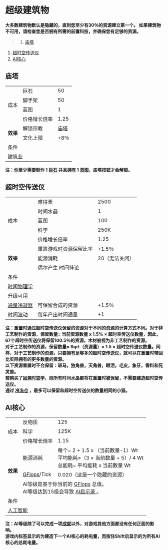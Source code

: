# 超级建筑物
**大多数建筑物默认是隐藏的，直到您至少有30％的资源建立第一个。 如果建筑物不可用，请检查您是否拥有所需的前置科技，并确保您有足够的资源。**

>1. [庙塔](#庙塔 "庙塔")
1. [超时空传送仪](#超时空传送仪 "超时空传送仪")
1. [AI核心](#AI核心 "AI核心")


## 庙塔
<table class="wikitable">
	<tbody>
		<tr>
			<td rowspan="4">
							成本
			</td>
			<td>
							巨石
			</td>
			<td>
							50
			</td>
		</tr>
		<tr>
			<td>
						脚手架
			</td>
			<td>
						50
			</td>
		</tr>
		<tr>
			<td>
						蓝图
			</td>
			<td>
						1
			</td>
		</tr>
		<tr>
			<td>
						价格增长倍率
			</td>
			<td>
						1.25
			</td>
		</tr>
		<tr>
			<td rowspan="2">
				<strong>
							效果
				</strong>
			</td>
			<td>
						解锁宗教
			</td>
			<td>
				<a href="?file=001-猫咪百科/06-宗教/001-庙塔#庙塔">
							庙塔
				</a>
			</td>
		</tr>
		<tr>
			<td>
						文化上限
			</td>
			<td>
						+8％
			</td>
		</tr>
		<tr>
			<td colspan="3">
						条件
			</td>
		</tr>
		<tr>
			<td colspan="3">
				<a href="?file=001-猫咪百科/03-科学/01-科学#建筑业">
							建筑业
				</a>
			</td>
		</tr>
	</tbody>
</table>

**注：你至少需要制作 1 <a href="?file=003-资源大全/38-巨石">巨石</a> 并且拥有 1 <a href="?file=003-资源大全/37-蓝图">蓝图</a>，庙塔按钮才会解锁。**

## 超时空传送仪
<table class="wikitable">
	<tbody>
		<tr>
			<td rowspan="5">
							成本
			</td>
			<td>
							难得素
			</td>
			<td>
							2500
			</td>
		</tr>
		<tr>
			<td>
						时间水晶
			</td>
			<td>
						1
			</td>
		</tr>
		<tr>
			<td>
						蓝图
			</td>
			<td>
						100
			</td>
		</tr>
		<tr>
			<td>
						科学
			</td>
			<td>
						250K
			</td>
		</tr>
		<tr>
			<td>
						价格增长倍率
			</td>
			<td>
						1.25
			</td>
		</tr>
		<tr>
			<td rowspan="3">
				<strong>
							效果
				</strong>
			</td>
			<td>
						重置游戏时资源保留比率
			</td>
			<td>
						+1.5％
			</td>
		</tr>
		<tr>
			<td>
						能源消耗
			</td>
			<td>
						20（无法关闭）
			</td>
		</tr>
		<tr>
			<td colspan="3">
						偶尔产生
				<a href="?file=005-名词解释/03-时间悖论">
							时间悖论
				</a>
			</td>
		</tr>
		<tr>
			<td colspan="3">
						条件
			</td>
		</tr>
		<tr>
			<td colspan="3">
				<a href="?file=001-猫咪百科/03-科学/01-科学#时间物理学">
							时间物理学
				</a>
			</td>
		</tr>
		<tr>
			<td colspan="3">
						升级可用
			</td>
		</tr>
		<tr>
			<td>
				<a href="?file=001-猫咪百科/04-工坊/01-升级#通量冷凝器">
							通量冷凝器
				</a>
			</td>
			<td>
						可保留合成的资源
			</td>
			<td>
						+1.5％
			</td>
		</tr>
		<tr>
			<td>
				<a href="?file=001-猫咪百科/04-工坊/01-升级#时间波动">
							时间波动
				</a>
			</td>
			<td>
						每年产出时间通量
			</td>
			<td>
						+1
			</td>
		</tr>
	</tbody>
</table>

**注：重置时通过超时空传送仪保留的资源对于不同的资源的计算方式不同。对于非工艺制作的资源，保留数量= 当前资源数量 x 1.5% × 超时空传送仪数量，因此，67个超时空传送仪将保留100.5％的资源。木材被视为非工艺制作的资源。<br> 对于工艺制作的资源，保留数量= Sqrt（资源量）× 1.5 × 超时空传送仪数量。同样，对于工艺制作的资源，只要拥有足够多的超时空传送仪，就可以在重置时带回比实际拥有的更多数量的资源。<br>以下资源重置时不会保留：斑马，独角兽，天角兽，眼泪，毛皮，象牙，香料和死灵兽。<br>若购买了<a href="?file=001-猫咪百科/03-科学/02-玄学#回溯时空学">回溯时空学</a>，则所有时间水晶都将在重置时被保留，不需要建造超时空传送仪。<br>通过 <a href="?file=001-猫咪百科/08-时间#冷冻仓">冷冻仓</a> ，最多可以保留和超时空传送仪的数量相同的小猫。**  

## AI核心
<table class="wikitable">
	<tbody>
		<tr>
			<td rowspan="3">
							成本
			</td>
			<td>
							反物质
			</td>
			<td>
							125
			</td>
		</tr>
		<tr>
			<td>
						科学
			</td>
			<td>
						125K
			</td>
		</tr>
		<tr>
			<td>
						价格增长倍率
			</td>
			<td>
						1.15
			</td>
		</tr>
		<tr>
			<td rowspan="3">
				<strong>
							效果
				</strong>
			</td>
			<td>
						能源消耗
			</td>
			<td>
                        每个= 2 + 1.5 x （当前数量-1）Wt<br>
						平均能耗=（3 × 当前数量 + 5）/ 4 Wt<br>
                        总能耗= 平均能耗 x 当前数量 Wt
			</td>
		</tr>
		<tr>
			<td>
						<a href="?file=003-资源大全/55-GFlops">GFlops</a>/Tick
			</td>
			<td>
						0.020（这是一个隐藏的资源）
			</td>
		</tr>
		<tr>
			<td colspan="2">
						AI等级是基于你当前的 <a href="?file=003-资源大全/55-GFlops">GFlops</a> 总值。
				<br style="clear:both">
						AI等级达到15级会导致
				<a href="?file=007-常见问题/01-FAQ#AI启示录是什么">
							AI启示录
				</a>
						。
			</td>
		</tr>
		<tr>
			<td colspan="3">
						条件
			</td>
		</tr>
		<tr>
			<td colspan="3">
				<a href="?file=001-猫咪百科/03-科学/01-科学#人工智能">
							人工智能
				</a>
			</td>
		</tr>
	</tbody>
</table>

**注：AI等级除了可以完成一项<a href="?file=001-猫咪百科/09-成就/">成就</a>以外，对游戏其他方面都没有任何正面的影响。<br>游戏内标签显示的为建造下一个AI核心的耗电量，而按住Shift后显示的为所有AI核心的总耗电量。**